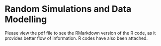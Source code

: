 # Random Simulations and Data Modelling

Please view the pdf file to see the RMarkdown version of the R code, as it provides better flow of information. R codes have also been attached.
